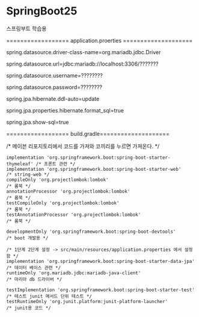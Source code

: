 # SpringBoot25
스프링부트 학습용

================== application.proerties ====================

spring.datasource.driver-class-name=org.mariadb.jdbc.Driver


spring.datasource.url=jdbc:mariadb://localhost:3306/???????


spring.datasource.username=????????


spring.datasource.password=????????




spring.jpa.hibernate.ddl-auto=update


spring.jpa.properties.hibernate.format_sql=true


spring.jpa.show-sql=true

================== build.gradle====================

/* 메이븐 리포지토리에서 코드를 가져와 코끼리를 누르면 가져온다. */
    
    implementation 'org.springframework.boot:spring-boot-starter-thymeleaf' /* 프론트 관련 */
    implementation 'org.springframework.boot:spring-boot-starter-web'       /* string-web */
    compileOnly 'org.projectlombok:lombok'                                  /* 롬북 */
    annotationProcessor 'org.projectlombok:lombok'                          /* 롬북 */
    testCompileOnly 'org.projectlombok:lombok'                              /* 롬북 */
    testAnnotationProcessor 'org.projectlombok:lombok'                      /* 롬북 */

    developmentOnly 'org.springframework.boot:spring-boot-devtools'         /* boot 개발용 */
    
    /* 1단계 2단계 설정 -> src/main/resources/application.properties 에서 설정함 */
    implementation 'org.springframework.boot:spring-boot-starter-data-jpa' /* 데이터 베이스 관련 */
    runtimeOnly 'org.mariadb.jdbc:mariadb-java-client'                      /* 마리아 db 드라이버 */

    testImplementation 'org.springframework.boot:spring-boot-starter-test'  /* 테스트 junit 메서드 단위 테스트 */
    testRuntimeOnly 'org.junit.platform:junit-platform-launcher'            /* junit용 코드 */
